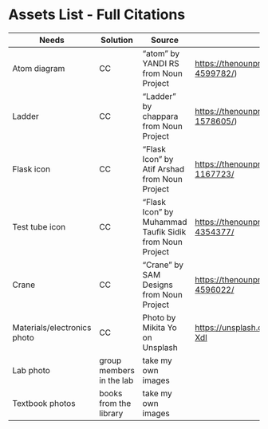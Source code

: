 # Assets List - Full Citations 

| Needs | Solution | Source | Link |
| --- | --- | --- | --- |
| Atom diagram | CC | “atom” by YANDI RS from Noun Project | https://thenounproject.com/icon/atom-4599782/) |
| Ladder | CC | “Ladder” by chappara from Noun Project | https://thenounproject.com/icon/ladder-1578605/) |
| Flask icon | CC | “Flask Icon” by Atif Arshad from Noun Project | https://thenounproject.com/icon/flask-1167723/ 
| Test tube icon | CC | “Flask Icon” by Muhammad Taufik Sidik from Noun Project | https://thenounproject.com/icon/flask-4354377/  |
| Crane | CC | “Crane” by SAM Designs from Noun Project | https://thenounproject.com/icon/crane-4596022/ |
| Materials/electronics photo | CC | Photo by Mikita Yo on Unsplash | https://unsplash.com/photos/VAhJP5c-XdI | 
| Lab photo | group members in the lab | take my own images | | 
| Textbook photos | books from the library | take my own images | | 

